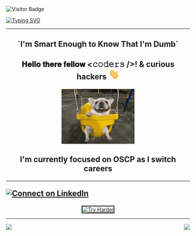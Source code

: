 
<p align="center">


![Visitor Badge](https://visitor-badge.laobi.icu/badge?page_id=D4nk0St0rM.D4nk0St0rM)
</p>


<!-- SVG Typing Animation  -->
[![Typing SVG](https://readme-typing-svg.herokuapp.com?font=Fira+Code&color=9AA6B2&size=20&center=true&vcenter=true&lines=+SpReAd+L0vE+and+ShArE+Kn0wLeDgE)](https://git.io/typing-svg)

---


<h2><p align="center">
    `I'm Smart Enough to Know That I'm Dumb`
    </p></h2>
    


<h2> <p align="center">
    𝐇𝐞𝐥𝐥𝐨 𝐭𝐡𝐞𝐫𝐞 𝐟𝐞𝐥𝐥𝐨𝐰 <𝚌𝚘𝚍𝚎𝚛𝚜 />! & curious hackers <img src="https://raw.githubusercontent.com/ABSphreak/ABSphreak/master/gifs/Hi.gif" width="30px">
    </p></h2>

<p align="center">
<img align="center" src='images/OUBghqZ.gif' width='200"'>
</p>

<h2><p align="center">
I'm currently focused on OSCP as I switch careers
    
---

    
[![Connect on LinkedIn](https://img.shields.io/badge/--linkedin?label=LinkedIn&logo=LinkedIn&style=social)](https://www.linkedin.com/in/mjmchale)

</p></h2>

<p align="center">
<a href="http://www.youtube.com/watch?feature=player_embedded&v=t-bgRQfeW64
" target="_blank"><img src="http://img.youtube.com/vi/t-bgRQfeW64/0.jpg" 
alt="Try Harder" width="350" height="180" border="2" /></a>
</p>



---



</details>



<p align="center">

<img align="left" src="https://github-readme-stats.vercel.app/api?username=D4nk0St0rM&show_icons=true&count_private=true&theme=gruvbox" />
<img align="right" src="https://github-readme-stats.vercel.app/api/top-langs/?username=D4nk0St0rM&layout=compact&count_private=true&theme=gruvbox" />

</p>




<!--
**D4nk0St0rM/D4nk0St0rM** is a ✨ _special_ ✨ repository because its `README.md` (this file) appears on your GitHub profile.

Here are some ideas to get you started:

- 🔭 I’m currently working on ...
- 🌱 I’m currently learning ...
- 👯 I’m looking to collaborate on ...
- 🤔 I’m looking for help with ...
- 💬 Ask me about ...
- 📫 How to reach me: ...
- 😄 Pronouns: ...
- ⚡ Fun fact: ...

<a href="https://github.com/d4nk0st0rm/">
  <img align="left" src="https://github-readme-stats.vercel.app/api/pin/?username=d4nk0st0rm&repo=pentesting_ethical_hacking" />
</a>
-->


